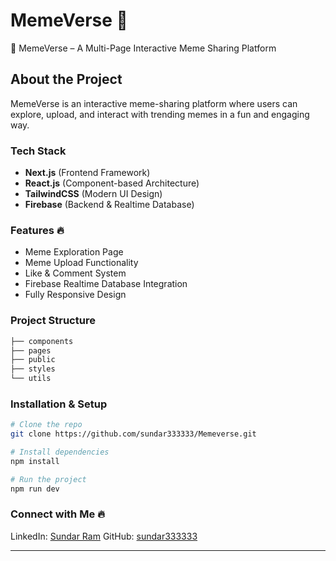 # MemeVerse 🎯

🚀 MemeVerse – A Multi-Page Interactive Meme Sharing Platform

## About the Project
MemeVerse is an interactive meme-sharing platform where users can explore, upload, and interact with trending memes in a fun and engaging way.

### Tech Stack
- **Next.js** (Frontend Framework)
- **React.js** (Component-based Architecture)
- **TailwindCSS** (Modern UI Design)
- **Firebase** (Backend & Realtime Database)

### Features 🔥
- Meme Exploration Page
- Meme Upload Functionality
- Like & Comment System
- Firebase Realtime Database Integration
- Fully Responsive Design

### Project Structure
```bash
├── components
├── pages
├── public
├── styles
└── utils
```

### Installation & Setup
```bash
# Clone the repo
git clone https://github.com/sundar333333/Memeverse.git

# Install dependencies
npm install

# Run the project
npm run dev
```

### Connect with Me 🔥
LinkedIn: [Sundar Ram](https://www.linkedin.com/in/sundar333333/)
GitHub: [sundar333333](https://github.com/sundar333333)

---



